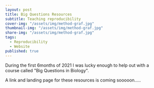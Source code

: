 ```yaml
---
layout: post
title: Big Questions Resources
subtitle: Teaching reproducibility
cover-img: "/assets/img/method-graf.jpg"
thumbnail-img: "/assets/img/method-graf.jpg"
share-img: "/assets/img/method-graf.jpg"
tags:
  - Reproducibility
  - Website
published: true
---
```


During the first 6months of 2021 I was lucky enough to help out with a course called "Big Questions in Biology". 

A link and landing page for these resources is coming sooooon.....
